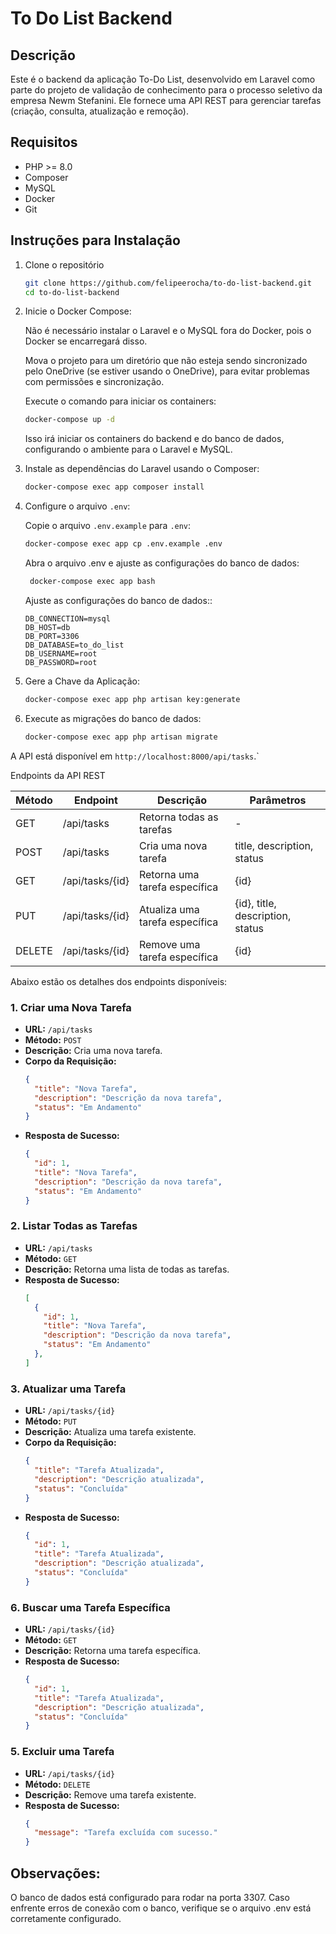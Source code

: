 # To Do List Backend

## Descrição

Este é o backend da aplicação To-Do List, desenvolvido em Laravel como parte do projeto de validação de conhecimento para o processo seletivo da empresa Newm Stefanini. Ele fornece uma API REST para gerenciar tarefas (criação, consulta, atualização e remoção).

## Requisitos

- PHP >= 8.0
- Composer
- MySQL
- Docker
- Git

## Instruções para Instalação

1. Clone o repositório

    ```bash
    git clone https://github.com/felipeerocha/to-do-list-backend.git
    cd to-do-list-backend
    ```

2. Inicie o Docker Compose:
    
   Não é necessário instalar o Laravel e o MySQL fora do Docker, pois o Docker se encarregará disso.
    
   Mova o projeto para um diretório que não esteja sendo sincronizado pelo OneDrive (se estiver usando o OneDrive), para evitar problemas com permissões e sincronização.

   Execute o comando para iniciar os containers:

    ```bash
    docker-compose up -d
    ```
    Isso irá iniciar os containers do backend e do banco de dados, configurando o ambiente para o Laravel e MySQL.

3. Instale as dependências do Laravel usando o Composer:

    ```bash
    docker-compose exec app composer install
    ```
    
4. Configure o arquivo `.env`:
    
    Copie o arquivo `.env.example` para `.env`:

    ```bash
    docker-compose exec app cp .env.example .env
    ```
    Abra o arquivo .env e ajuste as configurações do banco de dados:
   
   ```bash
    docker-compose exec app bash
    ```

   Ajuste as configurações do banco de dados::

    ```env
    DB_CONNECTION=mysql
    DB_HOST=db
    DB_PORT=3306
    DB_DATABASE=to_do_list
    DB_USERNAME=root
    DB_PASSWORD=root

    ```

5. Gere a Chave da Aplicação:

    ```bash
    docker-compose exec app php artisan key:generate
    ```

5. Execute as migrações do banco de dados:

    ```bash
    docker-compose exec app php artisan migrate
    ```
A API está disponível em `http://localhost:8000/api/tasks`.`

Endpoints da API REST

Método | Endpoint | Descrição | Parâmetros
--- | --- | --- | ---
GET | /api/tasks | Retorna todas as tarefas | -
POST | /api/tasks | Cria uma nova tarefa | title, description, status
GET | /api/tasks/{id} | Retorna uma tarefa específica | {id}
PUT | /api/tasks/{id} | Atualiza uma tarefa específica | {id}, title, description, status
DELETE | /api/tasks/{id} | Remove uma tarefa específica | {id}

Abaixo estão os detalhes dos endpoints disponíveis:

### 1. Criar uma Nova Tarefa

- **URL:** `/api/tasks`
- **Método:** `POST`
- **Descrição:** Cria uma nova tarefa.
- **Corpo da Requisição:**
    ```json
    {
      "title": "Nova Tarefa",
      "description": "Descrição da nova tarefa",
      "status": "Em Andamento"
    }
    ```
- **Resposta de Sucesso:**
    ```json
    {
      "id": 1,
      "title": "Nova Tarefa",
      "description": "Descrição da nova tarefa",
      "status": "Em Andamento"
    }
    ```

### 2. Listar Todas as Tarefas

- **URL:** `/api/tasks`
- **Método:** `GET`
- **Descrição:** Retorna uma lista de todas as tarefas.
- **Resposta de Sucesso:**
    ```json
    [
      {
        "id": 1,
        "title": "Nova Tarefa",
        "description": "Descrição da nova tarefa",
        "status": "Em Andamento"
      },
    ]
    ```

### 3. Atualizar uma Tarefa

- **URL:** `/api/tasks/{id}`
- **Método:** `PUT`
- **Descrição:** Atualiza uma tarefa existente.
- **Corpo da Requisição:**
    ```json
    {
      "title": "Tarefa Atualizada",
      "description": "Descrição atualizada",
      "status": "Concluída"
    }
    ```
- **Resposta de Sucesso:**
    ```json
    {
      "id": 1,
      "title": "Tarefa Atualizada",
      "description": "Descrição atualizada",
      "status": "Concluída"
    }

    ```
### 6. Buscar uma Tarefa Específica

- **URL:** `/api/tasks/{id}`
- **Método:** `GET`
- **Descrição:** Retorna uma tarefa específica.
- **Resposta de Sucesso:**
    ```json
    {
      "id": 1,
      "title": "Tarefa Atualizada",
      "description": "Descrição atualizada",
      "status": "Concluída"
    }

### 5. Excluir uma Tarefa

- **URL:** `/api/tasks/{id}`
- **Método:** `DELETE`
- **Descrição:** Remove uma tarefa existente.
- **Resposta de Sucesso:**
    ```json
    {
      "message": "Tarefa excluída com sucesso."
    }
    ```

## Observações:

O banco de dados está configurado para rodar na porta 3307. Caso enfrente erros de conexão com o banco, verifique se o arquivo .env está corretamente configurado.
